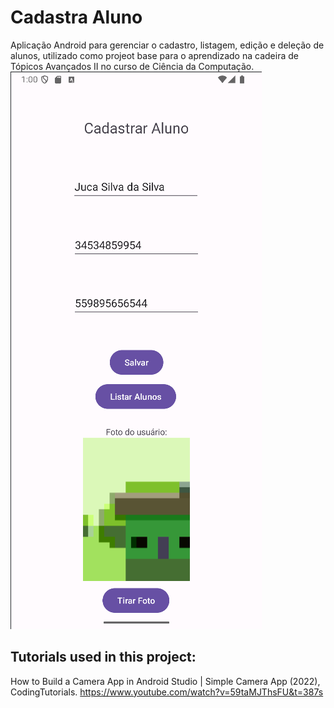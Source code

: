 # Cadastra Aluno
Aplicação Android para gerenciar o cadastro, listagem, edição e deleção de alunos, utilizado como projeot base para o aprendizado na cadeira de Tópicos Avançados II no curso de Ciência da Computação.
<img title="Main Activity" alt="Print da tela principal do apo." src="https://github.com/luiz-bcardoso/JAppCadastraAluno/blob/master/app/prints/version4-demo.png">
## Tutorials used in this project:

How to Build a Camera App in Android Studio | Simple Camera App (2022), CodingTutorials.
https://www.youtube.com/watch?v=59taMJThsFU&t=387s
